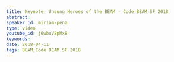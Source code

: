 ```yaml
---
title: Keynote: Unsung Heroes of the BEAM - Code BEAM SF 2018
abstract: 
speaker_id: miriam-pena
type: video
youtube_id: j6wbuV8pMx8
keywords: 
date: 2018-04-11
tags: BEAM,Code BEAM SF 2018
---
```


